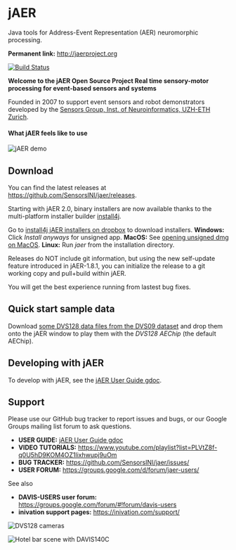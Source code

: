 # jAER
Java tools for Address-Event Representation (AER) neuromorphic processing. 

**Permanent link:** http://jaerproject.org

[![Build Status](https://travis-ci.org/SensorsINI/jaer.svg?branch=master)](https://travis-ci.org/SensorsINI/jaer)

**Welcome to the jAER Open Source Project
Real time sensory-motor processing for event-based sensors and systems**

Founded in 2007 to support event sensors and robot demonstrators developed by the [Sensors Group, Inst. of Neuroinformatics, UZH-ETH Zurich](https://sensors.ini.uzh.ch). 

#### What jAER feels like to use

![jAER demo](/images/using_jaer_2021-01-22_08-16-47_1.gif)

## Download

You can find the latest releases at <https://github.com/SensorsINI/jaer/releases>. 

Starting with jAER 2.0, binary installers are now available thanks to the 
multi-platform installer builder [install4j](https://www.ej-technologies.com/products/install4j/overview.html). 

Go to [install4j jAER installers on dropbox](https://www.dropbox.com/scl/fo/ibqmrztay51g7fg5d7mu3/h?rlkey=ulwos9lxmv38rrv5x1flic9z2&dl=0) to download installers. 
**Windows:** Click *Install anyways* for unsigned app.
**MacOS:** See [opening unsigned dmg on MacOS](https://support.apple.com/guide/mac-help/open-a-mac-app-from-an-unidentified-developer-mh40616/mac).
**Linux:** Run *jaer* from the installation directory.

Releases do NOT include git information, but using the new self-update feature introduced in jAER-1.8.1, 
you can initialize the release to a git working copy and pull+build within jAER. 

You will get the best experience running from lastest bug fixes. 

## Quick start sample data

Download [some DVS128 data files from the DVS09 dataset](https://docs.google.com/document/d/16b4H78f4vG_QvYDK2Tq0sNBA-y7UFnRbNnsGbD1jJOg/edit?usp=sharing) and
drop them onto the jAER window to play them with the *DVS128* *AEChip* (the default AEChip).

## Developing with jAER

To develop with jAER, see the [jAER User Guide gdoc](https://docs.google.com/document/d/1fb7VA8tdoxuYqZfrPfT46_wiT1isQZwTHgX8O22dJ0Q/edit?usp=sharing). 

## Support

Please use our GitHub bug tracker to report issues and bugs, or our Google Groups mailing list forum to ask questions.

* **USER GUIDE:** [jAER User Guide gdoc](https://docs.google.com/document/d/1fb7VA8tdoxuYqZfrPfT46_wiT1isQZwTHgX8O22dJ0Q/edit?usp=sharing)
* **VIDEO TUTORIALS:** https://www.youtube.com/playlist?list=PLVtZ8f-q0U5hD9KOM4OZ1lixhwupj9uOm
* **BUG TRACKER:** https://github.com/SensorsINI/jaer/issues/
* **USER FORUM:** https://groups.google.com/d/forum/jaer-users/

See also
* **DAVIS-USERS user forum:** https://groups.google.com/forum/#!forum/davis-users
* **inivation support pages:** https://inivation.com/support/

![DVS128 cameras](/images/dvs128cameras.jpg)

![Hotel bar scene with DAVIS140C](/images/HotelBarDavis.png)

